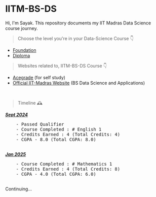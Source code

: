 # IITM-BS-DS

Hi, I'm Sayak. This repository documents my IIT Madras Data Science course journey.

> Choose the level you're in your Data-Science Course 👇

- [Foundation](Levels/01Foundation-Level/foundation.md)
- [Diploma](Levels/02Diploma-Level/diploma.md)


> Websites related to, IITM-BS-DS Course 👇

- [Acegrade](https://acegrade.in/) (for self study)
- [Official IIT-Madras Website](https://study.iitm.ac.in/ds/) (BS Data Science and Applications)

<br>

> Timeline 🕰️
<section title="Sept 2024">
    <u><b><i>Sept 2024</i></b></u>
    <pre>
    - Passed Qualifier
    - Course Completed : # English 1 
    - Credits Earned : 4 (Total Credits: 4)
    - CGPA - 8.0 (Total CGPA: 8.0)
    </pre>
<section>

<section title="Jan 2025">
    <u><b><i>Jan 2025</i></b></u>
    <pre>
    - Course Completed : # Mathematics 1 
    - Credits Earned : 4 (Total Credits: 8)
    - CGPA - 4.0 (Total CGPA: 6.0)
    </pre>
<section>

Continuing...

<!-- <section title="May 2025">
    <u><b><i>May 2025</i></b></u>
    <pre>
    - Courses Completed : 
        # Computational Thinking
        # Statistics 1
        # English 2
        # Mathematics 2
    - Credits Earned : 16 (Total Credits: 24)
    - CGPA -  (Total CGPA: )
    </pre>
<section> -->

<!-- <section title="Sept 2025">
    <u><b><i>Sept 2025</i></b></u>
    <pre>
    - Courses Completed : 
        # Programming in Python
        # Statistics 2
    - Credits Earned : 8 (Total Credits: 32)
    - CGPA -  (Total CGPA: )
    </pre>
<section> -->

<!-- <p align="center">
  <em><b>Foundation Level Completed!</b></em> ✨
</p> -->